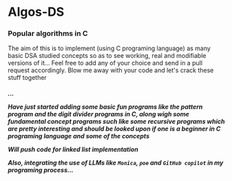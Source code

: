# Algos-DS
### Popular algorithms in C
The aim of this is to implement (using C programing language) as many basic DSA studied concepts so as to see working, real and modifiable versions of it...
Feel free to add any of your choice and send in a pull request accordingly.
Blow me away with your code and let's crack these stuff together <h5 one line of code at a time/>...

Have just started adding some basic fun programs like the pattern program and the digit divider programs in C, along wigh some fundamental concept programs such like some recursive programs which are pretty interesting and should be looked upon if one is a beginner in C programing language and some of the concepts

Will push code for linked list implementation 

Also, integrating the use of LLMs like `Monica`, `poe` and `GitHub copilot` in my programing process...
